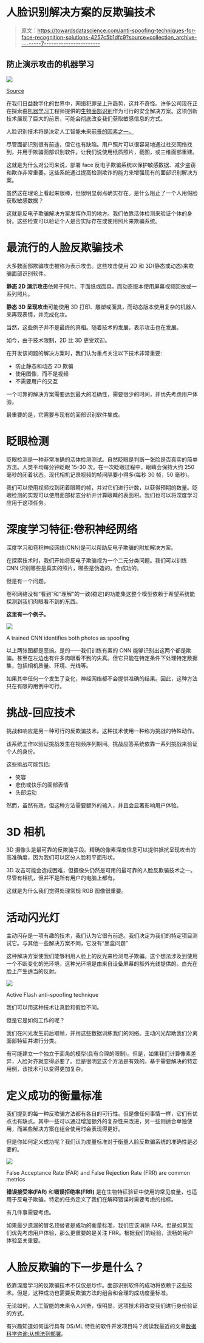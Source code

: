 # 人脸识别解决方案的反欺骗技术

> 原文：<https://towardsdatascience.com/anti-spoofing-techniques-for-face-recognition-solutions-4257c5b1dfc9?source=collection_archive---------7----------------------->

## 防止演示攻击的机器学习

![](img/32eaab8e8565c758c04f4629c76514ee.png)

[Source](https://mobidev.biz/blog/face-anti-spoofing-prevent-fake-biometric-detection?utm_source=towardsds&utm_medium=antispoofing&utm_campaign=image)

在我们日益数字化的世界中，网络犯罪呈上升趋势，这并不奇怪。许多公司现在正在探索由[机器学习](https://mobidev.biz/services/machine-learning-consulting?utm_source=towardsds&utm_medium=antispoofing&utm_campaign=mlservice)工程师提供的[生物面部识别](/how-to-build-a-face-detection-and-recognition-system-f5c2cdfbeb8c)作为可行的安全解决方案。这项创新技术展现了巨大的前景，可能会彻底改变我们获取敏感信息的方式。

人脸识别技术将是决定人工智能未来[前景的因素之一。](https://hackernoon.com/the-future-of-artificial-intelligence-to-kill-or-to-heal-t6fl24sq)

尽管面部识别很有前途，但它也有缺陷。用户照片可以很容易地通过社交网络找到，并用于欺骗面部识别软件。让我们说使用纸质照片，截图，或三维面部重建。

这就是为什么对公司来说，部署 face 反电子欺骗系统以保护敏感数据、减少盗窃和欺诈非常重要。这些系统通过提高检测欺诈的能力来增强现有的面部识别解决方案。

虽然这在理论上看起来很棒，但很明显弱点确实存在。是什么阻止了一个人用假脸获取敏感数据？

这就是反电子欺骗解决方案发挥作用的地方。我们依靠活体检测来验证个体的身份。这些检查可以验证个人是否实际存在或使用照片来欺骗系统。

# 最流行的人脸反欺骗技术

大多数面部欺骗攻击被称为表示攻击。这些攻击使用 2D 和 3D(静态或动态)来欺骗面部识别软件。

**静态 2D 演示攻击**依赖于照片、平面纸或面具，而动态版本使用屏幕视频回放或一系列照片。

**静态 3D 呈现攻击**可能使用 3D 打印、雕塑或面具，而动态版本使用复杂的机器人来再现表情，并完成化妆。

当然，这些例子并不是最终的真相。随着技术的发展，表示攻击也在发展。

如今，由于技术限制，2D 比 3D 更受欢迎。

在开发该问题的解决方案时，我们认为重点关注以下技术非常重要:

*   防止静态和动态 2D 欺骗
*   使用图像，而不是视频
*   不需要用户的交互

一个可靠的解决方案需要达到最大的准确性，需要很少的时间，并优先考虑用户体验。

最重要的是，它需要与现有的面部识别软件集成。

# 眨眼检测

眨眼检测是一种非常准确的活体检测测试。自然眨眼是判断一张脸是否真实的简单方法。人类平均每分钟眨眼 15-30 次。在一次眨眼过程中，眼睛会保持大约 250 毫秒的闭着状态。现代相机记录视频的帧间隔要小得多(每秒 30 帧，50 毫秒)。

我们可以使用视频找到闭着眼睛的帧，并对它们进行计数，以获得预期的数量。眨眼检测的实现可以使用面部标志分析并计算眼睛的表面积。我们也可以将深度学习应用于这项任务。

# 深度学习特征:卷积神经网络

深度学习和卷积神经网络(CNN)是可以帮助反电子欺骗的附加解决方案。

在探索技术时，我们开始将反电子欺骗视为一个二元分类问题。我们可以训练 CNN 识别哪些是真实的照片，哪些是伪造的。会成功的。

但是有一个问题。

卷积网络没有“看到”和“理解”的一致(稳定)的功能集这整个模型依赖于希望系统能探测到我们肉眼看不到的东西。

**这里有一个例子。**

![](img/f0a57ebc159f4f99bece50bba92da147.png)

A trained CNN identifies both photos as spoofing

以上两张图都是恶搞。是的——我们训练有素的 CNN 能够识别出这两个都是欺骗。甚至在左边也有许多肉眼看不到的失真。但它只能在特定条件下处理特定数据集，包括相机质量、环境、光线等。

如果其中任何一个发生了变化，神经网络都不会提供准确的结果。因此，这种方法只在有限的用例中可行。

# 挑战-回应技术

挑战和响应是另一种可行的反欺骗技术。这种技术使用一种称为挑战的特殊动作。

该系统工作以验证挑战发生在视频序列期间。挑战应答系统依靠一系列挑战来验证个人的身份。

这些挑战可能包括:

*   笑容
*   悲伤或快乐的面部表情
*   头部运动

然而，虽然有效，但这种方法需要额外的输入，并且会显著影响用户体验。

# 3D 相机

3D 摄像头是最可靠的反欺骗手段。精确的像素深度信息可以提供抵抗呈现攻击的高准确度，因为我们可以区分人脸和平面形状。

3D 攻击可能会造成困难，但摄像头仍然是可用的最可靠的人脸反欺骗技术之一。尽管有相机，但并不是所有用户的电脑上都有。

这就是为什么我们觉得处理常规 RGB 图像很重要。

# 活动闪光灯

主动闪存是一项有趣的技术，我们认为它很有前途。我们决定为我们的特定项目测试它。与其他一些解决方案不同，它没有“黑盒问题”

这种解决方案使我们能够利用人脸上的反光来检测电子欺骗。这个想法涉及到使用一个不断变化的光环境，这种光环境是由来自设备屏幕的额外光线提供的。白光在脸上产生适当的反射。

![](img/1eb93546899dc39af2e523c333fc330b.png)

Active Flash anti-spoofing technique

我们可以用这种技术让真脸和假脸不同。

但是它是如何工作的呢？

我们在闪光发生前后取帧，并用这些数据训练我们的网络。主动闪光帮助我们分离面部特征并进行分类。

有可能建立一个独立于面角的模型(具有合理的限制)。但是，如果我们计算像素差异，人脸对齐就变得必要了。但是很明显这个方法是有效的。基于需要解决的特定用例，该技术可以变得更加复杂。

# 定义成功的衡量标准

我们提到的每一种反欺骗方法都有各自的可行性。但是像任何事情一样，它们有优点也有缺点。其中一些可以通过增加额外的复杂性来改进，另一些则适合单独使用，而某些解决方案在组合使用时会表现得更好。

但是你如何定义成功呢？我们认为度量标准对于衡量人脸反欺骗系统的准确性是必要的。

![](img/557c7cec8ee21633ae2b205ae13006aa.png)

False Acceptance Rate (FAR) and False Rejection Rate (FRR) are common metrics

**错误接受率(FAR)** 和**错误拒绝率(FRR)** 是在生物特征验证中使用的常见度量，也适用于反电子欺骗。特定的任务定义了我们在解释错误时需要考虑的指标。

有几件事需要考虑。

如果最少遗漏的冒名顶替者是成功的衡量标准，我们应该消除 FAR。但是如果我们优先考虑用户体验，那么更重要的是关注 FRR。根据我们的经验，流畅的用户体验至关重要。

# 人脸反欺骗的下一步是什么？

依靠深度学习的反欺骗技术不仅仅是炒作。面部识别软件的成功将依赖于这些技术。但是，这种成功也需要反欺骗方法的组合和合理的成功度量标准。

无论如何，人工智能的未来令人兴奋，很明显，这项技术将改变我们进行身份验证的方式。

有兴趣知道如何运行具有 DS/ML 特性的软件开发项目吗？阅读我最近的文章[数据科学咨询:从想法到部署](/data-science-consulting-from-idea-to-deployment-ea8efed8c388)。
